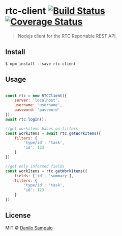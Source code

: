 # rtc-client [![Build Status](https://travis-ci.org/danilosampaio/rtc-client.svg?branch=master)](https://travis-ci.org/danilosampaio/rtc-client) [![Coverage Status](https://coveralls.io/repos/github/danilosampaio/rtc-client/badge.svg?branch=master)](https://coveralls.io/github/danilosampaio/rtc-client?branch=master)

> Nodejs client for the RTC Reportable REST API.

## Install

```
$ npm install --save rtc-client
```


## Usage

```js

const rtc = new RTCClient({
    server: 'localhost',
    username: 'username',
    password: 'password'
});
await rtc.login();

//get workitems bases on filters
const workItens = await rtc.getWorkItems({
    filters: {
        'type/id': 'task',
        'id': 123
    }
})

//get only informed fields
const workItens = rtc.getWorkItems({
    fields: ['id', 'summary'],
    filters: {
        'type/id': 'task',
        'id': 123
    }
})
```



## License

MIT © [Danilo Sampaio](http://github.com/danilosampaio)
